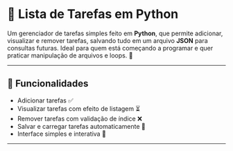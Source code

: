 # 📝 Lista de Tarefas em Python

Um gerenciador de tarefas simples feito em **Python**, que permite adicionar, visualizar e remover tarefas, salvando tudo em um arquivo **JSON** para consultas futuras. Ideal para quem está começando a programar e quer praticar manipulação de arquivos e loops. 🚀

---

## 🔹 Funcionalidades

- Adicionar tarefas ✅  
- Visualizar tarefas com efeito de listagem ⏳  
- Remover tarefas com validação de índice ❌  
- Salvar e carregar tarefas automaticamente 💾  
- Interface simples e interativa 🎨

---

